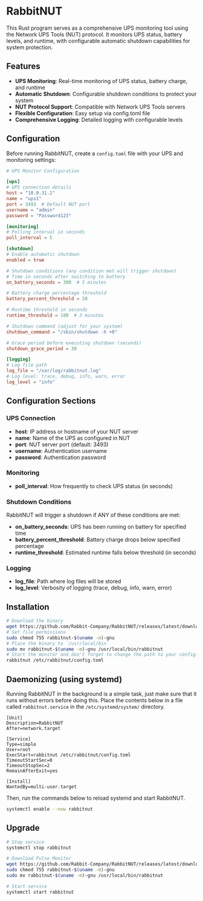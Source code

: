 # RabbitNUT

This Rust program serves as a comprehensive UPS monitoring tool using the Network UPS Tools (NUT) protocol. It monitors UPS status, battery levels, and runtime, with configurable automatic shutdown capabilities for system protection.

## Features

- **UPS Monitoring**: Real-time monitoring of UPS status, battery charge, and runtime
- **Automatic Shutdown**: Configurable shutdown conditions to protect your system
- **NUT Protocol Support**: Compatible with Network UPS Tools servers
- **Flexible Configuration**: Easy setup via config.toml file
- **Comprehensive Logging**: Detailed logging with configurable levels

## Configuration

Before running RabbitNUT, create a `config.toml` file with your UPS and monitoring settings:

```toml
# UPS Monitor Configuration

[ups]
# UPS connection details
host = "10.0.31.1"
name = "ups1"
port = 3493  # Default NUT port
username = "admin"
password = "Password123"

[monitoring]
# Polling interval in seconds
poll_interval = 5

[shutdown]
# Enable automatic shutdown
enabled = true

# Shutdown conditions (any condition met will trigger shutdown)
# Time in seconds after switching to battery
on_battery_seconds = 300  # 5 minutes

# Battery charge percentage threshold
battery_percent_threshold = 20

# Runtime threshold in seconds
runtime_threshold = 180  # 3 minutes

# Shutdown command (adjust for your system)
shutdown_command = "/sbin/shutdown -h +0"

# Grace period before executing shutdown (seconds)
shutdown_grace_period = 30

[logging]
# Log file path
log_file = "/var/log/rabbitnut.log"
# Log level: trace, debug, info, warn, error
log_level = "info"
```

## Configuration Sections

### UPS Connection

- **host**: IP address or hostname of your NUT server
- **name**: Name of the UPS as configured in NUT
- **port**: NUT server port (default: 3493)
- **username**: Authentication username
- **password**: Authentication password

### Monitoring

- **poll_interval**: How frequently to check UPS status (in seconds)

### Shutdown Conditions

RabbitNUT will trigger a shutdown if ANY of these conditions are met:

- **on_battery_seconds**: UPS has been running on battery for specified time
- **battery_percent_threshold**: Battery charge drops below specified percentage
- **runtime_threshold**: Estimated runtime falls below threshold (in seconds)

### Logging

- **log_file**: Path where log files will be stored
- **log_level**: Verbosity of logging (trace, debug, info, warn, error)

## Installation

```bash
# Download the binary
wget https://github.com/Rabbit-Company/RabbitNUT/releases/latest/download/rabbitnut-$(uname -m)-gnu
# Set file permissions
sudo chmod 755 rabbitnut-$(uname -m)-gnu
# Place the binary to `/usr/local/bin`
sudo mv rabbitnut-$(uname -m)-gnu /usr/local/bin/rabbitnut
# Start the monitor and don't forget to change the path to your config.toml file
rabbitnut /etc/rabbitnut/config.toml
```

## Daemonizing (using systemd)

Running RabbitNUT in the background is a simple task, just make sure that it runs without errors before doing this. Place the contents below in a file called `rabbitnut.service` in the `/etc/systemd/system/` directory.

```service
[Unit]
Description=RabbitNUT
After=network.target

[Service]
Type=simple
User=root
ExecStart=rabbitnut /etc/rabbitnut/config.toml
TimeoutStartSec=0
TimeoutStopSec=2
RemainAfterExit=yes

[Install]
WantedBy=multi-user.target
```

Then, run the commands below to reload systemd and start RabbitNUT.

```bash
systemctl enable --now rabbitnut
```

## Upgrade

```bash
# Stop service
systemctl stop rabbitnut

# Download Pulse Monitor
wget https://github.com/Rabbit-Company/RabbitNUT/releases/latest/download/rabbitnut-$(uname -m)-gnu
sudo chmod 755 rabbitnut-$(uname -m)-gnu
sudo mv rabbitnut-$(uname -m)-gnu /usr/local/bin/rabbitnut

# Start service
systemctl start rabbitnut
```
